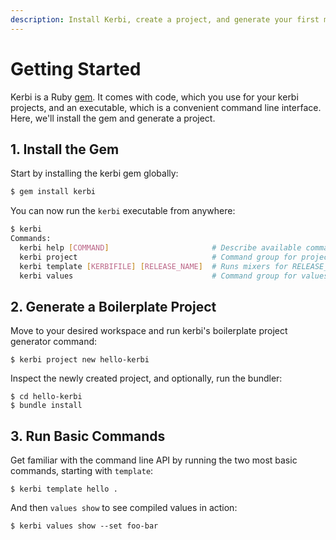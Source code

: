```yaml
---
description: Install Kerbi, create a project, and generate your first manifest.
---
```


# Getting Started

Kerbi is a Ruby [gem](https://www.ruby-lang.org/en/libraries/). It comes with code, which you use for your kerbi projects, and an executable, which is a convenient command line interface. Here, we'll install the gem and generate a project.

## 1. Install the Gem

Start by installing the kerbi gem globally:

```bash
$ gem install kerbi
```

You can now run the `kerbi` executable from anywhere:

```bash
$ kerbi
Commands:
  kerbi help [COMMAND]                       # Describe available commands or one specific command
  kerbi project                              # Command group for project actions: new, info
  kerbi template [KERBIFILE] [RELEASE_NAME]  # Runs mixers for RELEASE_NAME
  kerbi values                               # Command group for values actions: show, get
```

## 2. Generate a Boilerplate Project

Move to your desired workspace and run kerbi's boilerplate project generator command:

```
$ kerbi project new hello-kerbi
```

Inspect the newly created project, and optionally, run the bundler:

```
$ cd hello-kerbi
$ bundle install
```

## 3. Run Basic Commands

Get familiar with the command line API by running the two most basic commands, starting with `template`:

```
$ kerbi template hello . 
```

And then `values show` to see compiled values in action:

```
$ kerbi values show --set foo-bar
```



##